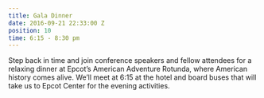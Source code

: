 ```yaml
---
title: Gala Dinner
date: 2016-09-21 22:33:00 Z
position: 10
time: 6:15 - 8:30 pm
---
```


Step back in time and join conference speakers and fellow attendees for a relaxing dinner at Epcot’s American Adventure Rotunda, where American history comes alive. We’ll meet at 6:15 at the hotel and board buses that will take us to Epcot Center for the evening activities.